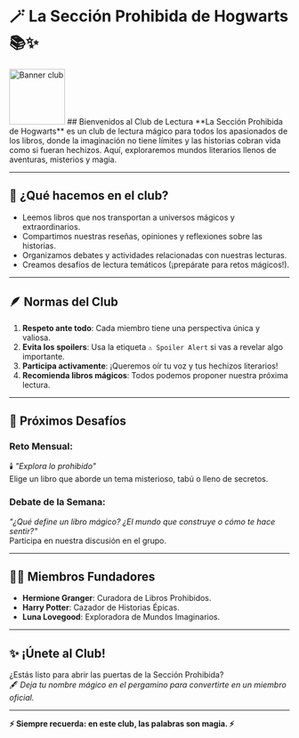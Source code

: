 # 🪄 La Sección Prohibida de Hogwarts 📚✨
<img src="../../Imagenes/Banner La sección prohibida de Hogwarts.png" alt="Banner club" width="100"/>
## Bienvenidos al Club de Lectura
**La Sección Prohibida de Hogwarts** es un club de lectura mágico para todos los apasionados de los libros, donde la imaginación no tiene límites y las historias cobran vida como si fueran hechizos. Aquí, exploraremos mundos literarios llenos de aventuras, misterios y magia.

---

## 📖 ¿Qué hacemos en el club?
- Leemos libros que nos transportan a universos mágicos y extraordinarios.
- Compartimos nuestras reseñas, opiniones y reflexiones sobre las historias.
- Organizamos debates y actividades relacionadas con nuestras lecturas.
- Creamos desafíos de lectura temáticos (¡prepárate para retos mágicos!).

---

## 🪶 Normas del Club
1. **Respeto ante todo**: Cada miembro tiene una perspectiva única y valiosa.
2. **Evita los spoilers**: Usa la etiqueta `⚠️ Spoiler Alert` si vas a revelar algo importante.
3. **Participa activamente**: ¡Queremos oír tu voz y tus hechizos literarios!
4. **Recomienda libros mágicos**: Todos podemos proponer nuestra próxima lectura.

---

## 🌟 Próximos Desafíos
### **Reto Mensual**:  
🕯️ *"Explora lo prohibido"*  
Elige un libro que aborde un tema misterioso, tabú o lleno de secretos.

### **Debate de la Semana**:  
*"¿Qué define un libro mágico? ¿El mundo que construye o cómo te hace sentir?"*  
Participa en nuestra discusión en el grupo.

---

## 🧙‍♂️ Miembros Fundadores
- **Hermione Granger**: Curadora de Libros Prohibidos.
- **Harry Potter**: Cazador de Historias Épicas.
- **Luna Lovegood**: Exploradora de Mundos Imaginarios.

---

## ✨ ¡Únete al Club!
¿Estás listo para abrir las puertas de la Sección Prohibida?  
🖋️ *Deja tu nombre mágico en el pergamino para convertirte en un miembro oficial.*  

---
**⚡ Siempre recuerda: en este club, las palabras son magia. ⚡**

